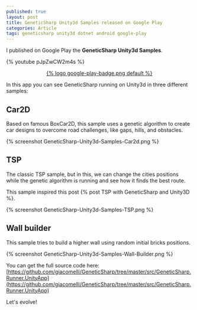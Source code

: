 ```yaml
---
published: true
layout: post
title: GeneticSharp Unity3d Samples released on Google Play  
categories: Article
tags: geneticsharp unity3d dotnet android google-play
---
```

 
I published on Google Play the **GeneticSharp Unity3d Samples**. 

{% youtube pJpZwCW2m4s %}

<center>
	<a href="https://play.google.com/store/apps/details?id=br.com.diegogiacomelli.geneticsharprunnersunityapp">
		{% logo google-play-badge.png default %}
	</a>
</center>

In this app you can see GeneticSharp running on Unity3d in three different samples:


## Car2D
Based on famous BoxCar2D, this sample uses a genetic algorithm to create car designs to overcome road challenges, like gaps, hills, and obstacles.

{% screenshot GeneticSharp-Unity3d-Samples-Car2d.png %}

## TSP
The classic TSP sample, but in this, we can change the cities positions while the genetic algorithm is running and see how it finds the best route.

This sample inspired this post {% post TSP with GeneticSharp and Unity3D %}.

{% screenshot GeneticSharp-Unity3d-Samples-TSP.png %}

## Wall builder
This sample tries to build a higher wall using random initial bricks positions.

{% screenshot GeneticSharp-Unity3d-Samples-Wall-Builder.png %}


You can get the full source code here: [https://github.com/giacomelli/GeneticSharp/tree/master/src/GeneticSharp.Runner.UnityApp](https://github.com/giacomelli/GeneticSharp/tree/master/src/GeneticSharp.Runner.UnityApp)

Let's evolve!